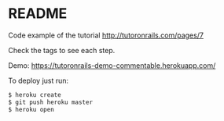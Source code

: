 # README

Code example of the tutorial http://tutoronrails.com/pages/7

Check the tags to see each step.

Demo: https://tutoronrails-demo-commentable.herokuapp.com/


To deploy just run:

```bash
$ heroku create
$ git push heroku master
$ heroku open
```
